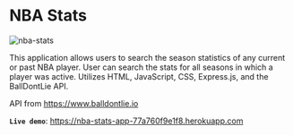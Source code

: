 # NBA Stats

![nba-stats](https://github.com/chynapb/nba-stats/assets/110194146/69f34caa-c08c-4d7f-8be0-08eb49a692a5)

This application allows users to search the season statistics of any current or past NBA player. User can search the stats for all seasons in which a player was active.
Utilizes HTML, JavaScript, CSS, Express.js, and the BallDontLie API.

API from https://www.balldontlie.io

**`Live demo`**: https://nba-stats-app-77a760f9e1f8.herokuapp.com
